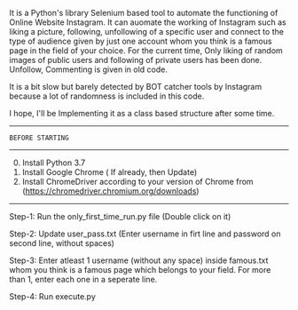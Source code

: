 
It is a Python's library Selenium based tool to automate the functioning of Online Website Instagram. It can auomate the working of Instagram such as liking a picture, following, unfollowing of a specific user and connect to the type of audience 
given by just one account whom you think is a famous page in the field of your choice. For the current time, Only liking of random images of public users and following of private users has been done. Unfollow, Commenting is given in old code. 

It is a bit slow but barely detected by BOT catcher tools by Instagram because a lot of randomness is included in this code.

I hope, I'll be Implementing it as a class based structure after some time.

**************************************************************************************************
`BEFORE STARTING`
_____________________________________________________________________________________
0. Install Python 3.7
1. Install Google Chrome ( If already, then Update)
2. Install ChromeDriver according to your version of Chrome from (https://chromedriver.chromium.org/downloads)
_____________________________________________________________________________________

Step-1: 
Run the only_first_time_run.py file  (Double click on it)

Step-2:
Update user_pass.txt (Enter username in firt line and password on second line, without spaces)

Step-3: 
Enter atleast 1 username (without any space) inside famous.txt whom you think is a famous page which belongs to your field. For more than 1, enter each one in a seperate line.

Step-4:
Run execute.py

